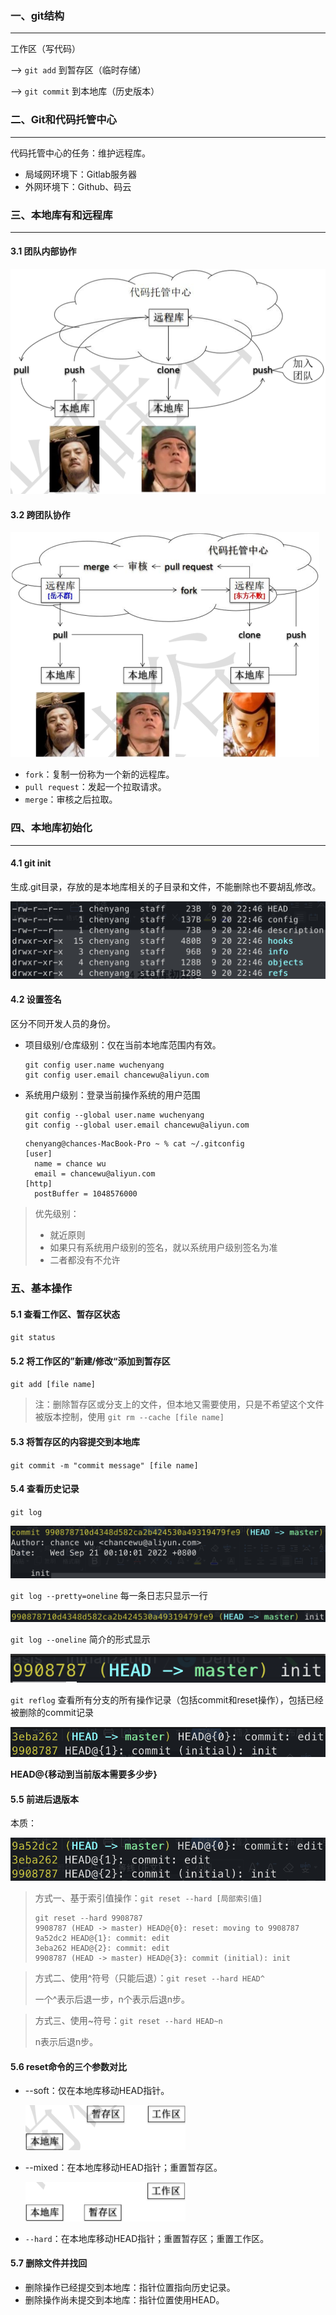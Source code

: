 ### 一、git结构

---

工作区（写代码）

——> `git add` 到暂存区（临时存储）

——> `git commit` 到本地库（历史版本）



### 二、Git和代码托管中心

---

代码托管中心的任务：维护远程库。

- 局域网环境下：Gitlab服务器
- 外网环境下：Github、码云



### 三、本地库有和远程库

---

#### 3.1 团队内部协作

<img src="img/image-20220920224208875.png" alt="image-20220920224208875" style="zoom:50%;" />

#### 3.2 跨团队协作

<img src="img/image-20220920224230181.png" alt="image-20220920224230181" style="zoom:50%;" />



- `fork`：复制一份称为一个新的远程库。
- `pull request`：发起一个拉取请求。
- `merge`：审核之后拉取。



### 四、本地库初始化

---

#### 4.1 git init

生成.git目录，存放的是本地库相关的子目录和文件，不能删除也不要胡乱修改。

![image-20220920224926540](img/image-20220920224926540.png)

#### 4.2 设置签名

区分不同开发人员的身份。

- 项目级别/仓库级别：仅在当前本地库范围内有效。

  ```shell
  git config user.name wuchenyang
  git config user.email chancewu@aliyun.com
  ```

- 系统用户级别：登录当前操作系统的用户范围

  ```shell
  git config --global user.name wuchenyang
  git config --global user.email chancewu@aliyun.com
  ```

  ```shell
  chenyang@chances-MacBook-Pro ~ % cat ~/.gitconfig
  [user]
  	name = chance wu
  	email = chancewu@aliyun.com
  [http]
  	postBuffer = 1048576000
  ```

>优先级别：
>
>- 就近原则
>- 如果只有系统用户级别的签名，就以系统用户级别签名为准
>- 二者都没有不允许



### 五、基本操作

#### 5.1 查看工作区、暂存区状态

`git status`

#### 5.2 将工作区的”新建/修改“添加到暂存区

`git add [file name]`

>注：删除暂存区或分支上的文件，但本地又需要使用，只是不希望这个文件被版本控制，使用 `git rm --cache [file name]`

#### 5.3 将暂存区的内容提交到本地库

`git commit -m "commit message" [file name]`

#### 5.4 查看历史记录

`git log`

![image-20220921001057843](img/image-20220921001057843.png)

`git log --pretty=oneline`	每一条日志只显示一行

![image-20220921001233026](img/image-20220921001233026.png)

`git log --oneline`	简介的形式显示

![image-20220921001343939](img/image-20220921001343939.png)

`git reflog`	查看所有分支的所有操作记录（包括commit和reset操作），包括已经被删除的commit记录

![image-20220921001630286](img/image-20220921001630286.png)

**HEAD@{移动到当前版本需要多少步}**

#### 5.5 前进后退版本

本质：

![image-20220921011405090](img/image-20220921011405090.png)

> 方式一、基于索引值操作：`git reset --hard [局部索引值]`
>
> ```shell
> git reset --hard 9908787
> 9908787 (HEAD -> master) HEAD@{0}: reset: moving to 9908787
> 9a52dc2 HEAD@{1}: commit: edit
> 3eba262 HEAD@{2}: commit: edit
> 9908787 (HEAD -> master) HEAD@{3}: commit (initial): init
> ```

> 方式二、使用^符号（只能后退）：`git reset --hard HEAD^`
>
> 一个^表示后退一步，n个表示后退n步。

>方式三、使用~符号：`git reset --hard HEAD~n`
>
>n表示后退n步。

#### 5.6 reset命令的三个参数对比

- --soft：仅在本地库移动HEAD指针。

  <img src="img/image-20220921013921586.png" alt="image-20220921013921586" style="zoom: 25%;" />

- --mixed：在本地库移动HEAD指针；重置暂存区。

  <img src="img/image-20220921013937438.png" alt="image-20220921013937438" style="zoom:25%;" />

- `--hard`：在本地库移动HEAD指针；重置暂存区；重置工作区。

#### 5.7 删除文件并找回

- 删除操作已经提交到本地库：指针位置指向历史记录。
- 删除操作尚未提交到本地库：指针位置使用HEAD。